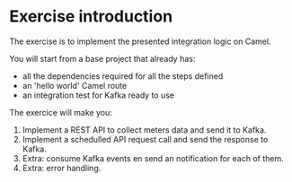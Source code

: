 # Exercise introduction

The exercise is to implement the presented integration logic on Camel.

You will start from a base project that already has:
- all the dependencies required for all the steps defined
- an 'hello world' Camel route
- an integration test for Kafka ready to use  

The exercice will make you:

1. Implement a REST API to collect meters data and send it to Kafka.
2. Implement a schedulled API request call and send the response to Kafka.
3. Extra: consume Kafka events en send an notification for each of them. 
3. Extra: error handling. 
